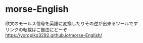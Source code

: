 # morse-English
欧文のモールス信号を英語に変換したりその逆が出来るツールです<br>
リンクの転載はご自由にどーぞ<br>
https://yoropiko3292.github.io/morse-English/

